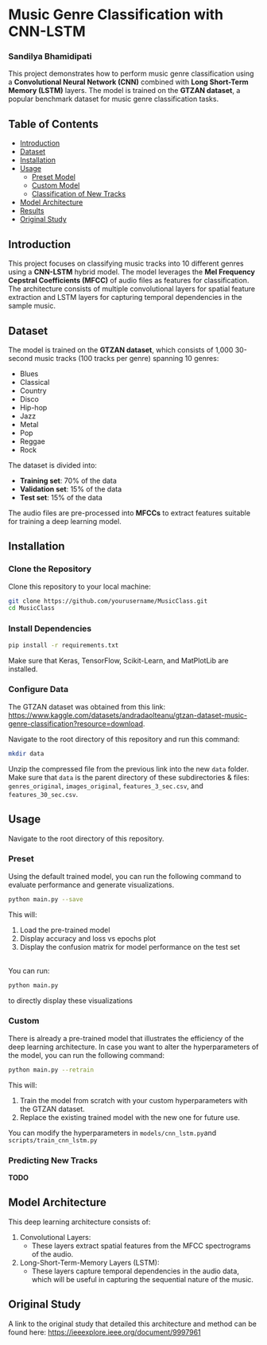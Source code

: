 # Music Genre Classification with CNN-LSTM

### Sandilya Bhamidipati

This project demonstrates how to perform music genre classification using a **Convolutional Neural Network (CNN)** combined with **Long Short-Term Memory (LSTM)** layers. The model is trained on the **GTZAN dataset**, a popular benchmark dataset for music genre classification tasks.

## Table of Contents

- [Introduction](#introduction)
- [Dataset](#dataset)
- [Installation](#installation)
- [Usage](#usage)
  - [Preset Model](#Preset)
  - [Custom Model](#Custom)
  - [Classification of New Tracks](#predicting-new-tracks)
- [Model Architecture](#model-architecture)
- [Results](#results)
- [Original Study](#original-study)

## Introduction

This project focuses on classifying music tracks into 10 different genres using a **CNN-LSTM** hybrid model. The model leverages the **Mel Frequency Cepstral Coefficients (MFCC)** of audio files as features for classification. The architecture consists of multiple convolutional layers for spatial feature extraction and LSTM layers for capturing temporal dependencies in the sample music.

## Dataset

The model is trained on the **GTZAN dataset**, which consists of 1,000 30-second music tracks (100 tracks per genre) spanning 10 genres:
- Blues
- Classical
- Country
- Disco
- Hip-hop
- Jazz
- Metal
- Pop
- Reggae
- Rock

The dataset is divided into:
- **Training set**: 70% of the data
- **Validation set**: 15% of the data
- **Test set**: 15% of the data

The audio files are pre-processed into **MFCCs** to extract features suitable for training a deep learning model.

## Installation

### Clone the Repository
Clone this repository to your local machine:
```bash
git clone https://github.com/yourusername/MusicClass.git
cd MusicClass
```

### Install Dependencies
```bash
pip install -r requirements.txt
```
Make sure that Keras, TensorFlow, Scikit-Learn, and MatPlotLib are installed.

### Configure Data
The GTZAN dataset was obtained from this link:
https://www.kaggle.com/datasets/andradaolteanu/gtzan-dataset-music-genre-classification?resource=download.

Navigate to the root directory of this repository and run this command:
```bash
mkdir data
```

Unzip the compressed file from the previous link into the new ```data``` folder. Make sure that ```data``` is the parent directory of these subdirectories & files: ```genres_original```, ```images_original```, ```features_3_sec.csv```, and ```features_30_sec.csv```.


## Usage
Navigate to the root directory of this repository.
### Preset
Using the default trained model, you can run the following command to evaluate performance and generate visualizations. 
```bash
python main.py --save
```
This will:
1. Load the pre-trained model
2. Display accuracy and loss vs epochs plot
3. Display the confusion matrix for model performance on the test set

\
You can run:
```bash
python main.py
```
to directly display these visualizations

### Custom
There is already a pre-trained model that illustrates the efficiency of the deep learning architecture. In case you want to alter the hyperparameters of the model, you can run the following command:
```bash
python main.py --retrain
```

This will:
1. Train the model from scratch with your custom hyperparameters with the GTZAN dataset.
2. Replace the existing trained model with the new one for future use.

You can modify the hyperparameters in ```models/cnn_lstm.py```and ```scripts/train_cnn_lstm.py```

### Predicting New Tracks
**TODO**


## Model Architecture
This deep learning architecture consists of:
1. Convolutional Layers:
    * These layers extract spatial features from the MFCC spectrograms of the audio.
2. Long-Short-Term-Memory Layers (LSTM):
    * These layers capture temporal dependencies in the audio data, which will be useful in capturing the sequential nature of the music.

## Original Study
A link to the original study that detailed this architecture and method can be found here:
https://ieeexplore.ieee.org/document/9997961
